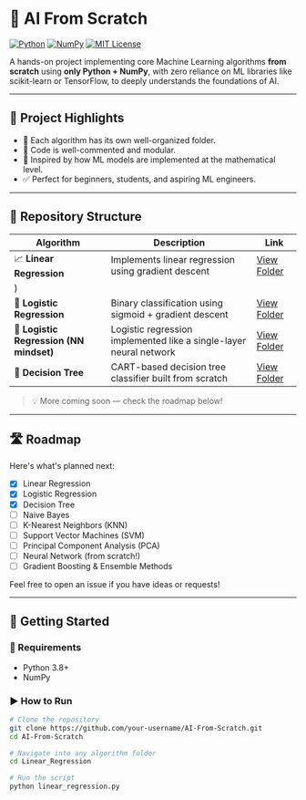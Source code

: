 # 🤖 AI From Scratch

[![Python](https://img.shields.io/badge/Python-3.8%2B-blue.svg)](https://www.python.org/)
[![NumPy](https://img.shields.io/badge/Numpy-%E2%9C%93-informational)](https://numpy.org/)
[![MIT License](https://img.shields.io/badge/License-MIT-yellow.svg)](LICENSE)

A hands-on project implementing core Machine Learning algorithms **from scratch** using **only Python + NumPy**, with zero reliance on ML libraries like scikit-learn or TensorFlow, to deeply understands the foundations of AI.

---

## 🌟 Project Highlights

- 📂 Each algorithm has its own well-organized folder.
- 📜 Code is well-commented and modular.
- 🧠 Inspired by how ML models are implemented at the mathematical level.
- ✅ Perfect for beginners, students, and aspiring ML engineers.

---

## 📁 Repository Structure

| Algorithm | Description | Link |
|----------|-------------|------|
| 📈 **Linear Regression** | Implements linear regression using gradient descent | [View Folder](./Linear%20Regression%20Using%20Gradient%20Descent)
) |
| 🔐 **Logistic Regression** | Binary classification using sigmoid + gradient descent | [View Folder](./Logistic_Regression) |
| 🧠 **Logistic Regression (NN mindset)** | Logistic regression implemented like a single-layer neural network | [View Folder](./Logistic_Regression_NN) |
| 🌳 **Decision Tree** | CART-based decision tree classifier built from scratch | [View Folder](./Decision_Tree) |

> 💡 More coming soon — check the roadmap below!

---

## 🛣️ Roadmap

Here's what's planned next:

- [x] Linear Regression
- [x] Logistic Regression
- [x] Decision Tree
- [ ] Naive Bayes
- [ ] K-Nearest Neighbors (KNN)
- [ ] Support Vector Machines (SVM)
- [ ] Principal Component Analysis (PCA)
- [ ] Neural Network (from scratch!)
- [ ] Gradient Boosting & Ensemble Methods

Feel free to open an issue if you have ideas or requests!

---

## 🚀 Getting Started

### 🔧 Requirements

- Python 3.8+
- NumPy

### ▶️ How to Run

```bash
# Clone the repository
git clone https://github.com/your-username/AI-From-Scratch.git
cd AI-From-Scratch

# Navigate into any algorithm folder
cd Linear_Regression

# Run the script
python linear_regression.py
